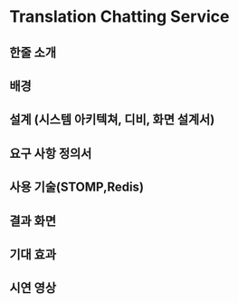 # Translation Chatting Service
## 한줄 소개
## 배경
## 설계 (시스템 아키텍쳐, 디비, 화면 설계서)
## 요구 사항 정의서
## 사용 기술(STOMP,Redis)
## 결과 화면
## 기대 효과
## 시연 영상


